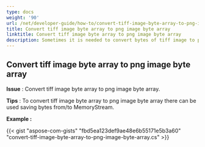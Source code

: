 ```yaml
---
type: docs
weight: '90'
url: /net/developer-guide/how-to/convert-tiff-image-byte-array-to-png-image-byte-array
title: Convert tiff image byte array to png image byte array
linktitle: Convert tiff image byte array to png image byte array
description: Sometimes it is needed to convert bytes of tiff image to png bytes.
---
```


**Convert tiff image byte array to png image byte array**
-----------------------------------------

**Issue** : Convert tiff image byte array to png image byte array.

**Tips** : To convert tiff image byte array to png image byte array there can be used saving bytes from/to MemoryStream.

**Example :**

{{< gist "aspose-com-gists" "fbd5ea123def9ae48e6b55171e5b3a60" "convert-tiff-image-byte-array-to-png-image-byte-array.cs" >}}

